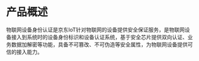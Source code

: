 # 产品概述

物联网设备身份认证是京东IoT针对物联网的设备提供安全保证服务，是物联网设备接入到系统时的设备身份标识和设备认证系统，基于安全芯片提供双向认证、业务数据加解密等功能，具备不可篡改、不可伪造等安全属性，为物联网设备提供可信的接入能力。
